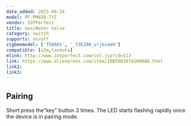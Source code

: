 ```yaml
---
date_added: 2021-08-24
model: PF-PM02D-TYZ
vendor: IOTPerfect
title: Gas/Water Valve
category: switch
supports: on/off
zigbeemodel: ['TS0601', '_TZE200_vrjkcam9']
compatible: [z2m,tasmota]
mlink: http://www.iotperfect.com/col.jsp?id=113
link: https://www.aliexpress.com/item/1005003074109888.html
link2: 
link3: 
---
```


## Pairing
Short press the"key" button 3 times. The LED starts flashing rapidly once the device is in pairing mode.
